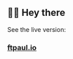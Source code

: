 

## 👋🏽 Hey there

See the live version: 

### [ftpaul.io](https://ftpaul.io?utm_source=github.com&utm_medium=referral&utm_campaign=readme)


